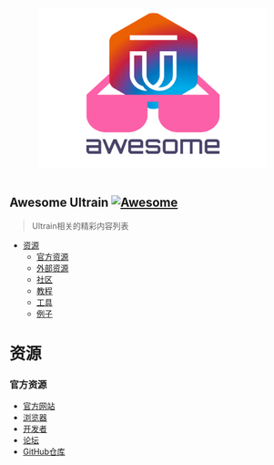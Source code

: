 <p align="center">
  <br>
  <img width="400" src="./logo.svg" alt="logo of vue-awesome repository">
  <br>
  <br>
</p>

## Awesome Ultrain [![Awesome](https://cdn.rawgit.com/sindresorhus/awesome/d7305f38d29fed78fa85652e3a63e154dd8e8829/media/badge.svg)](https://github.com/sindresorhus/awesome)

> Ultrain相关的精彩内容列表

- [资源](#resources)
    - [官方资源](#official-resources)
    - [外部资源](#external-resources)
    - [社区](#community)
    - [教程](#tutorials)
    - [工具](#tools)
    - [例子](#examples)
    
    
    
# 资源


### 官方资源

- [官方网站](https://ultrain.io)
- [浏览器](https://explorer.ultrain.io)
- [开发者](https://developer.ultrain.io)
- [论坛](https://bbs.ultrain.io)
- [GitHub仓库](https://github.com/ultrain-os)
